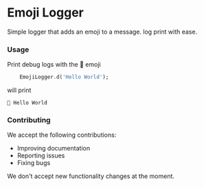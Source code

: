 # Emoji Logger


Simple logger that adds an emoji to a message.
log print with ease.

### Usage

Print debug logs with the 🤣 emoji
```dart
    EmojiLogger.d('Hello World');
``` 
will print
```
🤣 Hello World
```

### Contributing

We accept the following contributions:

* Improving documentation
* Reporting issues
* Fixing bugs


We don't accept new functionality changes at the moment.
